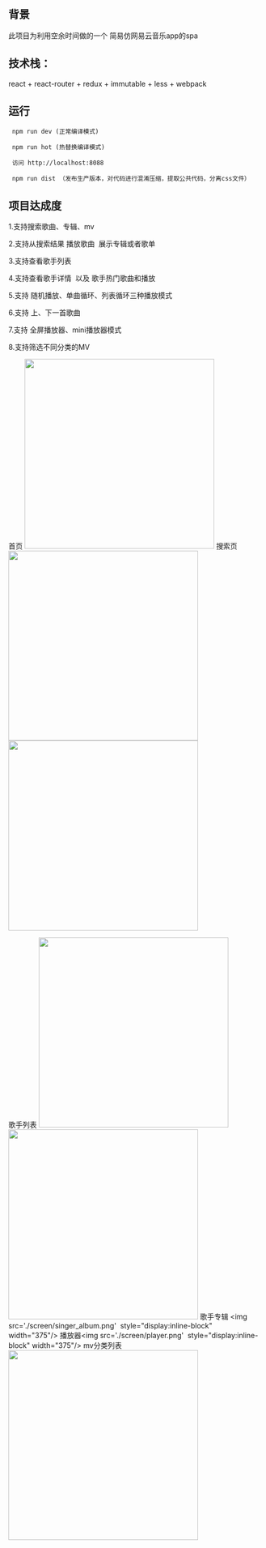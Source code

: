 
##  背景
此项目为利用空余时间做的一个 简易仿网易云音乐app的spa

## 技术栈：

react + react-router + redux + immutable + less + webpack


## 运行
```
 npm run dev (正常编译模式)

 npm run hot (热替换编译模式)

 访问 http://localhost:8088

 npm run dist （发布生产版本，对代码进行混淆压缩，提取公共代码，分离css文件）
```

## 项目达成度
1.支持搜索歌曲、专辑、mv

2.支持从搜索结果 播放歌曲  展示专辑或者歌单

3.支持查看歌手列表

4.支持查看歌手详情  以及 歌手热门歌曲和播放

5.支持 随机播放、单曲循环、列表循环三种播放模式

6.支持 上、下一首歌曲

7.支持 全屏播放器、mini播放器模式

8.支持筛选不同分类的MV


首页 <img src='./screen/home.png' style="display:inline-block" width="375" /> 
搜索页 <img src='./screen/search.png' style="display:inline-block" width="375"/><img src='./screen/search_2.png' style="display:inline-block" width="375"/>

歌手列表 <img src='./screen/singerList.png' style="display:inline-block" width="375"/><img src='./screen/singerDetail.png' style="display:inline-block" width="375"/>
歌手专辑 <img src='./screen/singer_album.png'  style="display:inline-block" width="375"/>
播放器<img src='./screen/player.png'  style="display:inline-block" width="375"/>
mv分类列表<img src='./screen/mv_sort.png' style="display:inline-block" width="375"/>







